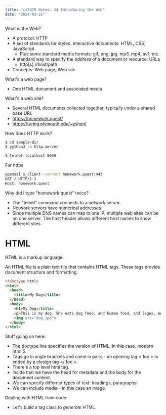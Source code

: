 ```yaml
---
title: "cs2370 Notes: 24 Introducing the Web"
date: "2024-03-26"
---
```


What is the Web?

 - A protocol: HTTP
 - A set of standards for styled, interactive documents: HTML, CSS, JavaScript
   - Plus some standard media formats: gif, png, jpg, mp3, mp4, av1, etc.
 - A standard way to specify the *address* of a document or resource: URLs
   - http[s]://host/path
 - Concepts: Web page, Web site

What's a web page?

 - One HTML document and associated media

What's a web site?

 - Several HTML documents collected together, typically under a shared base URL
 - https://homework.quest/
 - https://turing.plymouth.edu/~zshen/

How does HTTP work?

```bash
$ cd sample-dir
$ python3 -m http.server
```

```bash
$ telnet localhost 8000
```


For https

```bash
openssl s_client -connect homework.quest:443
GET / HTTP/1.1
Host: homework.quest
```


Why did I type "homework.quest" twice?

 - The "telnet" command connects to a network server.
 - Network servers have numerical addresses.
 - Since multiple DNS names can map to one IP, multiple web sites
   can be on one server. The host header allows different host names
   to show different sites.

# HTML

HTML is a markup language.

An HTML file is a plain text file that contains HTML tags. These tags
provide document structure and formatting.

```html
<!doctype html>
<html>
  <head>
    <title>My Dog</title>
  </head>
  <body>
    <h1>My Dog</title>
    <p>This is my dog. She eats dog food, and human food, and legos, and bees.</p>
    <img src="dog.jpg">
  </body>
</html>
```

Stuff going on here:

 - The doctype line specifies the version of HTML. In this case, modern html 5.
 - Tags go in angle brackets and come in pairs - an opening tag < foo > is ended by
   a closign tag </ foo >.
 - There's a top level html tag.
 - Inside that we have the head for metadata and the body for the
   document content.
 - We can specify differnet types of text: headings, paragraphs.
 - We can include media - in this case an image.

Dealing with HTML from code:

 - Let's build a tag class to *generate* HTML.
 
